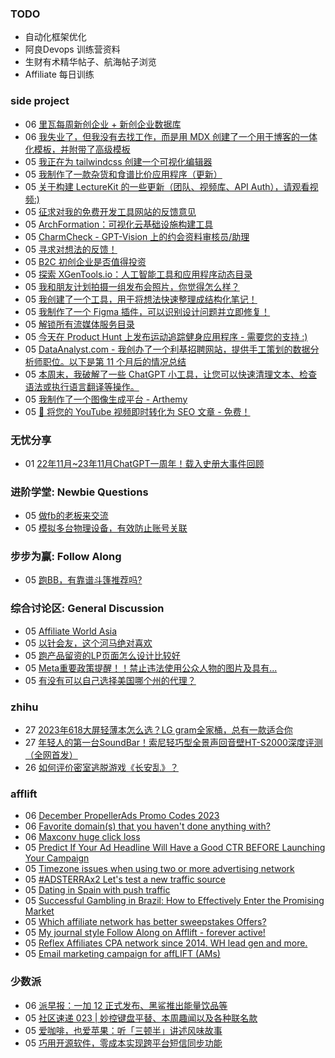 ### TODO
-  自动化框架优化
-  阿良Devops 训练营资料
-  生财有术精华帖子、航海帖子浏览
-  Affiliate 每日训练

### side project
<!-- sideproject:START -->
-  06 [里瓦每周新创企业 + 新创企业数据库](https://www.reddit.com/r/SideProject/comments/18bthvl/riva_weekly_new_startups_startup_database/)
-  06 [我失业了，但我没有去找工作，而是用 MDX 创建了一个用于博客的一体化模板，并附带了高级模板](https://www.reddit.com/r/SideProject/comments/18bj0kt/im_out_of_work_instead_of_finding_a_job_i_created/)
-  05 [我正在为 tailwindcss 创建一个可视化编辑器](https://uibun.dev/)
-  05 [我制作了一款杂货和食谱比价应用程序（更新）](https://www.reddit.com/r/SideProject/comments/18bndv9/i_built_a_grocery_recipe_price_comparison_app/)
-  05 [关于构建 LectureKit 的一些更新（团队、视频库、API Auth），请观看视频:&rpar;](https://old.reddit.com/r/SideProject/comments/18bngjk/some_updates_on_the_building_of_lecturekit_teams/)
-  05 [征求对我的免费开发工具网站的反馈意见](https://www.reddit.com/r/SideProject/comments/18bm499/seeking_feedback_on_my_free_developer_tools/)
-  05 [ArchFormation：可视化云基础设施构建工具](https://www.reddit.com/r/SideProject/comments/18bl9l3/archformation_visual_cloud_infrastructure/)
-  05 [CharmCheck - GPT-Vision 上的约会资料审核员/助理](https://old.reddit.com/r/SideProject/comments/18bkwv0/charmcheck_dating_profile_reviewerassistant_on/)
-  05 [寻求对想法的反馈！](https://www.reddit.com/r/SideProject/comments/18bhdob/seeking_feedback_on_an_idea/)
-  05 [B2C 初创企业是否值得投资](https://www.reddit.com/r/SideProject/comments/18biu35/are_b2c_startups_worth_it/)
-  05 [探索 XGenTools.io：人工智能工具和应用程序动态目录](https://www.reddit.com/r/SideProject/comments/18bkmiw/discover_xgentoolsio_a_dynamic_directory_for_ai/)
-  05 [我和朋友计划拍摄一组发布会照片，你觉得怎么样？](https://old.reddit.com/r/SideProject/comments/18bk3tm/planned_a_launch_photoshoot_with_my_friend_what/)
-  05 [我创建了一个工具，用于将想法快速整理成结构化笔记！](https://www.reddit.com/r/SideProject/comments/18bcerd/i_build_a_tool_to_quickly_organize_ideas_into/)
-  05 [我制作了一个 Figma 插件，可以识别设计问题并立即修复！](https://www.reddit.com/r/SideProject/comments/18bhyfm/i_made_a_figma_plugin_that_identifies_design/)
-  05 [解锁所有流媒体服务目录](http://streamwithvpn.com/)
-  05 [今天在 Product Hunt 上发布运动追踪健身应用程序 - 需要您的支持 :&rpar;](https://www.reddit.com/r/SideProject/comments/18bezkt/launched_a_motion_tracking_fitness_app_in_product/)
-  05 [DataAnalyst.com - 我创办了一个利基招聘网站，提供手工策划的数据分析师职位。以下是第 11 个月后的情况总结](https://www.reddit.com/r/SideProject/comments/18bgam8/dataanalystcom_i_launched_a_niche_job_board_with/)
-  05 [本周末，我破解了一些 ChatGPT 小工具，让您可以快速清理文本、检查语法或执行语言翻译等操作。](https://old.reddit.com/r/SideProject/comments/18bfxgj/hacked_on_some_chatgpt_widgets_this_weekend_to/)
-  05 [我制作了一个图像生成平台 - Arthemy](https://www.reddit.com/r/SideProject/comments/18bcq95/ive_made_an_image_generation_platform_arthemy/)
-  05 [🌟 将您的 YouTube 视频即时转化为 SEO 文章 - 免费！](https://www.reddit.com/r/SideProject/comments/18bc130/transform_your_youtube_videos_into_seo_articles/)<!-- sideproject:END -->


### 无忧分享
<!-- ruyo:START -->
-  01 [22年11月~23年11月ChatGPT一周年！载入史册大事件回顾](https://51.ruyo.net/18557.html)<!-- ruyo:END -->

### 进阶学堂: Newbie Questions
<!-- advertcn1:START -->
-  05 [做fb的老板来交流](https://www.advertcn.com/thread-113197-1-1.html)
-  05 [模拟多台物理设备，有效防止账号关联](https://www.advertcn.com/thread-113189-1-1.html)<!-- advertcn1:END -->

### 步步为赢: Follow Along
<!-- advertcn2:START -->
-  05 [跑BB，有靠谱斗篷推荐吗?](https://www.advertcn.com/thread-113193-1-1.html)<!-- advertcn2:END -->

### 综合讨论区: General Discussion
<!-- advertcn3:START -->
-  05 [Affiliate World Asia](https://www.advertcn.com/thread-113198-1-1.html)
-  05 [以针会友，这个河马绝对喜欢](https://www.advertcn.com/thread-113194-1-1.html)
-  05 [跑产品留资的LP页面怎么设计比较好](https://www.advertcn.com/thread-113192-1-1.html)
-  05 [Meta重要政策提醒！！禁止违法使用公众人物的图片及具有...](https://www.advertcn.com/thread-113190-1-1.html)
-  05 [有没有可以自己选择美国哪个州的代理？](https://www.advertcn.com/thread-113187-1-1.html)<!-- advertcn3:END -->


### zhihu
<!-- zhihu:START -->
-  27 [2023年618大屏轻薄本怎么选？LG gram全家桶，总有一款适合你](http://zhuanlan.zhihu.com/p/632641888?utm_campaign=rss&utm_medium=rss&utm_source=rss&utm_content=title)
-  27 [年轻人的第一台SoundBar！索尼轻巧型全景声回音壁HT-S2000深度评测（全网首发）](http://zhuanlan.zhihu.com/p/630990296?utm_campaign=rss&utm_medium=rss&utm_source=rss&utm_content=title)
-  26 [如何评价密室逃脱游戏《长安乱》？](http://www.zhihu.com/question/563950552/answer/3045961312?utm_campaign=rss&utm_medium=rss&utm_source=rss&utm_content=title)<!-- zhihu:END -->

### afflift
<!-- afflift:START -->
-  06 [December PropellerAds Promo Codes 2023](https://afflift.com/f/threads/december-propellerads-promo-codes-2023.12195/)
-  06 [Favorite domain&lpar;s&rpar; that you haven&#39;t done anything with?](https://afflift.com/f/threads/favorite-domain-s-that-you-havent-done-anything-with.12187/)
-  06 [Maxconv huge click loss](https://afflift.com/f/threads/maxconv-huge-click-loss.12171/)
-  05 [Predict If Your Ad Headline Will Have a Good CTR BEFORE Launching Your Campaign](https://afflift.com/f/threads/predict-if-your-ad-headline-will-have-a-good-ctr-before-launching-your-campaign.12193/)
-  05 [Timezone issues when using two or more advertising network](https://afflift.com/f/threads/timezone-issues-when-using-two-or-more-advertising-network.12175/)
-  05 [#ADSTERRAx2 Let&#39;s test a new traffic source](https://afflift.com/f/threads/adsterrax2-lets-test-a-new-traffic-source.12120/)
-  05 [Dating in Spain with push traffic](https://afflift.com/f/threads/dating-in-spain-with-push-traffic.12057/)
-  05 [Successful Gambling in Brazil: How to Effectively Enter the Promising Market](https://afflift.com/f/threads/successful-gambling-in-brazil-how-to-effectively-enter-the-promising-market.12199/)
-  05 [Which affiliate network has better sweepstakes Offers?](https://afflift.com/f/threads/which-affiliate-network-has-better-sweepstakes-offers.12197/)
-  05 [My journal style Follow Along on Afflift - forever active!](https://afflift.com/f/threads/my-journal-style-follow-along-on-afflift-forever-active.11857/)
-  05 [Reflex Affiliates CPA network since 2014. WH lead gen and more.](https://afflift.com/f/threads/reflex-affiliates-cpa-network-since-2014-wh-lead-gen-and-more.7190/)
-  05 [Email marketing campaign for affLIFT &lpar;AMs&rpar;](https://afflift.com/f/threads/email-marketing-campaign-for-afflift-ams.10945/)<!-- afflift:END -->

### 少数派
<!-- sspai:START -->
-  06 [派早报：一加 12 正式发布、黑鲨推出能量饮品等](https://sspai.com/post/84873)
-  05 [社区速递 023 | 妙控键盘平替、本周趣闻以及各种联名款](https://sspai.com/post/84866)
-  05 [爱咖啡，也爱苹果：听「三顿半」讲述风味故事](https://sspai.com/post/84828)
-  05 [巧用开源软件，零成本实现跨平台短信同步功能](https://sspai.com/post/84621)<!-- sspai:END -->
